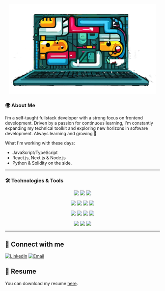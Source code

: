 <p align="center">
<img src="./laptop.png" alt="Laptop with colourful content in the screen" width="480px" />
</p>

### 🌍 About Me

I’m a self-taught fullstack developer with a strong focus on frontend development.
Driven by a passion for continuous learning, I'm constantly expanding my technical toolkit and exploring new horizons in software development.
Always learning and growing 💪

What I'm working with these days:
- JavaScript/TypeScript
- React.js, Next.js & Node.js
- Python & Solidity on the side.

---

### 🛠️ Technologies & Tools

<p align="center">
  <img src="https://img.shields.io/badge/-TypeScript-3178C6?style=flat&logo=typescript&logoColor=white" />
  <img src="https://img.shields.io/badge/-JavaScript-F7DF1E?style=flat&logo=javascript&logoColor=black" />
  <img src="https://img.shields.io/badge/-Python-3776AB?style=flat&logo=python&logoColor=white" />
</p>
<p align="center">
  <img src="https://img.shields.io/badge/-Solidity-000000?style=flat&logo=solidity&logoColor=white" />
  <img src="https://img.shields.io/badge/-Foundry-000000?style=flat&logo=ethereum&logoColor=white" />
  <img src="https://img.shields.io/badge/-Ethereum-3C3C3D?style=flat&logo=ethereum&logoColor=white" />
  <img src="https://img.shields.io/badge/-Ethers.js-2535A0?style=flat&logo=ethereum&logoColor=white" />
</p>
<p align="center">
  <img src="https://img.shields.io/badge/-React-61DAFB?style=flat&logo=react&logoColor=black" />
  <img src="https://img.shields.io/badge/-Next.js-000000?style=flat&logo=next.js&logoColor=white" />
  <img src="https://img.shields.io/badge/-Astro-FF5D01?style=flat&logo=astro&logoColor=white" />
  <img src="https://img.shields.io/badge/-Tailwind_CSS-06B6D4?style=flat&logo=tailwind-css&logoColor=white" />
</p>
<p align="center">
  <img src="https://img.shields.io/badge/-Node.js-339933?style=flat&logo=node.js&logoColor=white" />
  <img src="https://img.shields.io/badge/-Express-000000?style=flat&logo=express&logoColor=white" />
  <img src="https://img.shields.io/badge/-NestJS-E0234E?style=flat&logo=nestjs&logoColor=white" />
</p>

---

## 🤝 Connect with me

[![LinkedIn](https://img.shields.io/badge/LinkedIn-ferenoch-blue?style=flat&logo=linkedin)](https://linkedin.com/in/ferenoch)
[![Email](https://img.shields.io/badge/Email-ferenoch.dev@gmail.com-red?style=flat&logo=gmail)](mailto:ferenoch.dev@gmail.com)

## 📄 Resume

You can download my resume [here](./cv-fernando-gomez-dev-eng.pdf).
